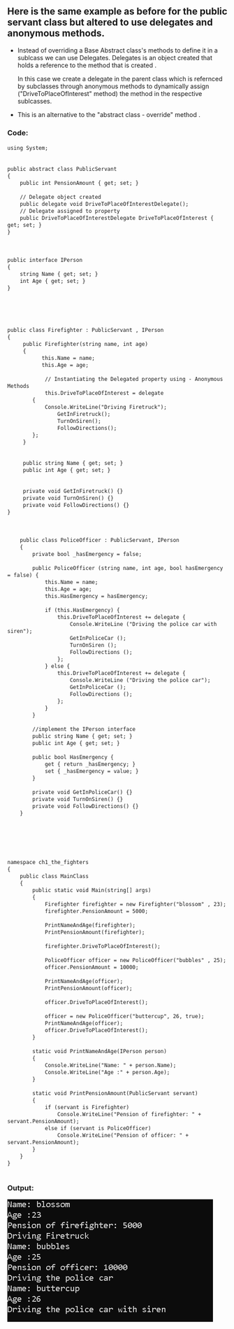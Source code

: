 ## Here is the same example as before for the public servant class but altered to use delegates and anonymous methods.

- Instead of overriding a Base Abstract class's methods to define it in a sublcass we can use Delegates. Delegates is an object created that holds a reference to the method that is created . 

  In this case we create a delegate in the parent class which is refernced by subclasses through anonymous methods to dynamically assign ("DriveToPlaceOfInterest" method) the method in the respective sublcasses.

- This is an alternative to the "abstract class - override" method .


### Code:

```Csharp
using System;


public abstract class PublicServant
{
	public int PensionAmount { get; set; }
	
	// Delegate object created
	public delegate void DriveToPlaceOfInterestDelegate();
	// Delegate assigned to property
	public DriveToPlaceOfInterestDelegate DriveToPlaceOfInterest { get; set; } 
}



public interface IPerson
{
	string Name { get; set; }
	int Age { get; set; }
}





public class Firefighter : PublicServant , IPerson
{
     public Firefighter(string name, int age)
     {
           this.Name = name;
           this.Age = age;
     
            // Instantiating the Delegated property using - Anonymous Methods	   
            this.DriveToPlaceOfInterest = delegate
	    {
		    Console.WriteLine("Driving Firetruck");
	            GetInFiretruck();
	            TurnOnSiren();
	            FollowDirections();
	    };
     }
     
     
     public string Name { get; set; }
     public int Age { get; set; }


     private void GetInFiretruck() {}
     private void TurnOnSiren() {}
     private void FollowDirections() {}
}



	public class PoliceOfficer : PublicServant, IPerson
	{
		private bool _hasEmergency = false;

		public PoliceOfficer (string name, int age, bool hasEmergency = false) {
			this.Name = name;
			this.Age = age;
			this.HasEmergency = hasEmergency;

			if (this.HasEmergency) {
				this.DriveToPlaceOfInterest += delegate {
					Console.WriteLine ("Driving the police car with siren");
					GetInPoliceCar ();
					TurnOnSiren ();
					FollowDirections ();
				};
			} else {
				this.DriveToPlaceOfInterest += delegate {
					Console.WriteLine ("Driving the police car");
					GetInPoliceCar ();
					FollowDirections ();
				};
			}
		}

		//implement the IPerson interface
		public string Name { get; set; }
		public int Age { get; set; }

		public bool HasEmergency {
			get { return _hasEmergency; }
			set { _hasEmergency = value; }
		}

		private void GetInPoliceCar() {}
		private void TurnOnSiren() {}
		private void FollowDirections() {}
	}






namespace ch1_the_fighters
{
	public class MainClass
	{
		public static void Main(string[] args)
		{
			Firefighter firefighter = new Firefighter("blossom" , 23);
			firefighter.PensionAmount = 5000;

			PrintNameAndAge(firefighter);
			PrintPensionAmount(firefighter);

			firefighter.DriveToPlaceOfInterest();

			PoliceOfficer officer = new PoliceOfficer("bubbles" , 25);
			officer.PensionAmount = 10000;

			PrintNameAndAge(officer);
			PrintPensionAmount(officer);

			officer.DriveToPlaceOfInterest();

			officer = new PoliceOfficer("buttercup", 26, true);
			PrintNameAndAge(officer);
			officer.DriveToPlaceOfInterest();
		}

		static void PrintNameAndAge(IPerson person)
		{
			Console.WriteLine("Name: " + person.Name);
			Console.WriteLine("Age :" + person.Age);
		}

		static void PrintPensionAmount(PublicServant servant)
		{
			if (servant is Firefighter)
				Console.WriteLine("Pension of firefighter: " + servant.PensionAmount);
			else if (servant is PoliceOfficer)
				Console.WriteLine("Pension of officer: " + servant.PensionAmount);
		}
	}
}


```			  

### Output:

![Image](anonymous.png)
